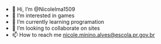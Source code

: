 - 👋 Hi, I’m @Nicolelma1509
- 👀 I’m interested in games
- 🌱 I’m currently learning programation
- 💞️ I’m looking to collaborate on sites
- 📫 How to reach me nicole.minino.alves@escola.pr.gov.br

<!---
Nicolelma1509/Nicolelma1509 is a ✨ special ✨ repository because its `README.md` (this file) appears on your GitHub profile.
You can click the Preview link to take a look at your changes.
--->
